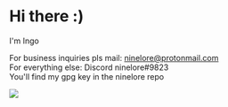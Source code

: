# Hi there :)     

I'm Ingo

For business inquiries pls mail: ninelore@protonmail.com     
For everything else: Discord ninelore#9823      
You'll find my gpg key in the ninelore repo

<a href="https://github-readme-stats.vercel.app/api?username=ninelore&show_icons=true&theme=aura&count_private=true&hide=stars">
  <img align="center" src="https://github-readme-stats.vercel.app/api?username=ninelore&show_icons=true&theme=aura&count_private=true&hide=stars" />
</a>
